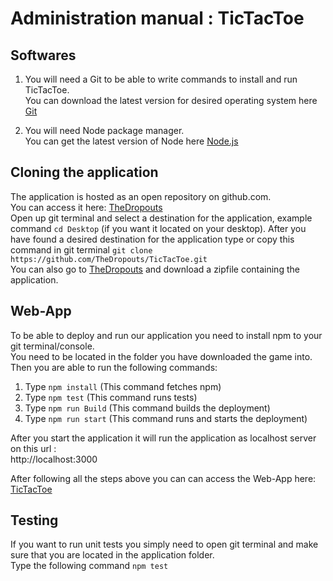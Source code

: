 # Administration manual : TicTacToe

## Softwares

1. You will need a Git to be able to write commands to install and run TicTacToe.<br/>
You can download the latest version for desired operating system here [Git](https://git-scm.com/downloads)

2. You will need Node package manager.<br/>
You can get the latest version of Node here [Node.js](https://nodejs.org/en/)

## Cloning the application

The application is hosted as an open repository on github.com. <br/>
You can access it here: [TheDropouts](https://github.com/TheDropouts)<br/>
Open up git terminal and select a destination for the application, example command `cd Desktop` (if you want it located on your desktop).
After you have found a desired destination for the application type or copy this command in git terminal `git clone https://github.com/TheDropouts/TicTacToe.git`<br/>
You can also go to [TheDropouts](https://github.com/TheDropouts) and download a zipfile 
containing the application.

## Web-App

To be able to deploy and run our application you need to install npm to your git terminal/console.<br/>
You need to be located in the folder you have downloaded the game into.<br/>
Then you are able to run the following commands: <br/>
1. Type `npm install`   (This command fetches npm)
2. Type `npm test`      (This command runs tests) 
3. Type `npm run Build` (This command builds the deployment)
4. Type `npm run start` (This command runs and starts the deployment)

After you start the application it will run the application as localhost server on this url :<br/>
http://localhost:3000 <br/>

After following all the steps above you can can access the Web-App here: [TicTacToe](https://the-dropouts.herokuapp.com/)

## Testing
If you want to run unit tests you simply need to open git terminal and make sure that you are located in the application folder.<br/>
Type the following command `npm test`
